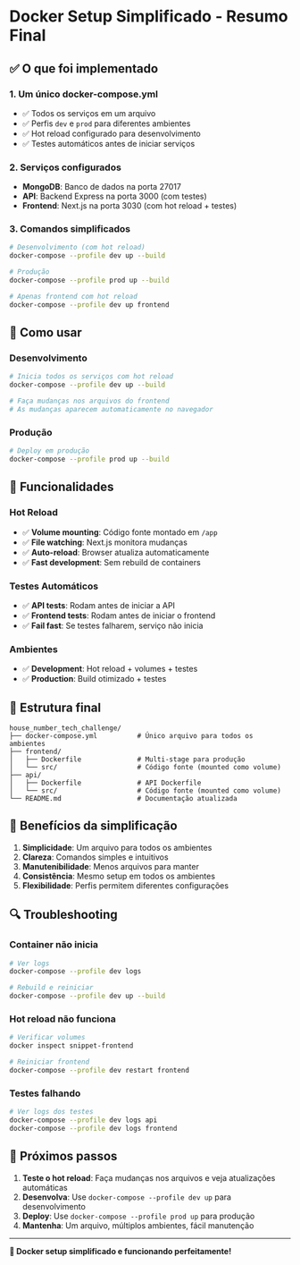 # Docker Setup Simplificado - Resumo Final

## ✅ O que foi implementado

### 1. **Um único docker-compose.yml**
- ✅ Todos os serviços em um arquivo
- ✅ Perfis `dev` e `prod` para diferentes ambientes
- ✅ Hot reload configurado para desenvolvimento
- ✅ Testes automáticos antes de iniciar serviços

### 2. **Serviços configurados**
- **MongoDB**: Banco de dados na porta 27017
- **API**: Backend Express na porta 3000 (com testes)
- **Frontend**: Next.js na porta 3030 (com hot reload + testes)

### 3. **Comandos simplificados**
```bash
# Desenvolvimento (com hot reload)
docker-compose --profile dev up --build

# Produção
docker-compose --profile prod up --build

# Apenas frontend com hot reload
docker-compose --profile dev up frontend
```

## 🚀 Como usar

### Desenvolvimento
```bash
# Inicia todos os serviços com hot reload
docker-compose --profile dev up --build

# Faça mudanças nos arquivos do frontend
# As mudanças aparecem automaticamente no navegador
```

### Produção
```bash
# Deploy em produção
docker-compose --profile prod up --build
```

## 🔧 Funcionalidades

### Hot Reload
- ✅ **Volume mounting**: Código fonte montado em `/app`
- ✅ **File watching**: Next.js monitora mudanças
- ✅ **Auto-reload**: Browser atualiza automaticamente
- ✅ **Fast development**: Sem rebuild de containers

### Testes Automáticos
- ✅ **API tests**: Rodam antes de iniciar a API
- ✅ **Frontend tests**: Rodam antes de iniciar o frontend
- ✅ **Fail fast**: Se testes falharem, serviço não inicia

### Ambientes
- ✅ **Development**: Hot reload + volumes + testes
- ✅ **Production**: Build otimizado + testes

## 📁 Estrutura final

```
house_number_tech_challenge/
├── docker-compose.yml          # Único arquivo para todos os ambientes
├── frontend/
│   ├── Dockerfile              # Multi-stage para produção
│   └── src/                    # Código fonte (mounted como volume)
├── api/
│   ├── Dockerfile              # API Dockerfile
│   └── src/                    # Código fonte (mounted como volume)
└── README.md                   # Documentação atualizada
```

## 🎯 Benefícios da simplificação

1. **Simplicidade**: Um arquivo para todos os ambientes
2. **Clareza**: Comandos simples e intuitivos
3. **Manutenibilidade**: Menos arquivos para manter
4. **Consistência**: Mesmo setup em todos os ambientes
5. **Flexibilidade**: Perfis permitem diferentes configurações

## 🔍 Troubleshooting

### Container não inicia
```bash
# Ver logs
docker-compose --profile dev logs

# Rebuild e reiniciar
docker-compose --profile dev up --build
```

### Hot reload não funciona
```bash
# Verificar volumes
docker inspect snippet-frontend

# Reiniciar frontend
docker-compose --profile dev restart frontend
```

### Testes falhando
```bash
# Ver logs dos testes
docker-compose --profile dev logs api
docker-compose --profile dev logs frontend
```

## 📝 Próximos passos

1. **Teste o hot reload**: Faça mudanças nos arquivos e veja atualizações automáticas
2. **Desenvolva**: Use `docker-compose --profile dev up` para desenvolvimento
3. **Deploy**: Use `docker-compose --profile prod up` para produção
4. **Mantenha**: Um arquivo, múltiplos ambientes, fácil manutenção

---

**🎉 Docker setup simplificado e funcionando perfeitamente!** 